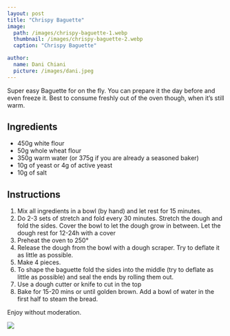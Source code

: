 ```yaml
---
layout: post
title: "Chrispy Baguette"
image:
  path: /images/chrispy-baguette-1.webp
  thumbnail: /images/chrispy-baguette-2.webp
  caption: "Chrispy Baguette"

author:
  name: Dani Chiani
  picture: /images/dani.jpeg
---
```


Super easy Baguette for on the fly. You can prepare it the day before and even freeze it. Best to consume freshly out of the oven though, when it’s still warm.

## Ingredients

- 450g white flour
- 50g whole wheat flour
- 350g warm water (or 375g if you are already a seasoned baker)
- 10g of yeast or 4g of active yeast
- 10g of salt

## Instructions

1. Mix all ingredients in a bowl (by hand) and let rest for 15 minutes.
2. Do 2-3 sets of stretch and fold every 30 minutes. Stretch the dough and fold the sides. Cover the bowl to let the dough grow in between.
   Let the dough rest for 12-24h with a cover
3. Preheat the oven to 250°
4. Release the dough from the bowl with a dough scraper. Try to deflate it as little as possible.
5. Make 4 pieces.
6. To shape the baguette fold the sides into the middle (try to deflate as little as possible) and seal the ends by rolling them out.
7. Use a dough cutter or knife to cut in the top
8. Bake for 15-20 mins or until golden brown. Add a bowl of water in the first half to steam the bread.

Enjoy without moderation.

<img src="/rosies-recipes/images/chrispy-baguette-2.webp">
